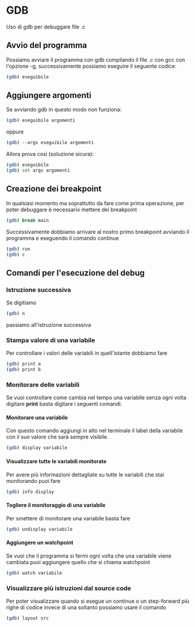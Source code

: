 # GDB

Uso di gdb per debuggare file .c

## Avvio del programma

Possiamo avviare il programma con gdb compilando il file .c con gcc con l'opzione -g, successivamente possiamo eseguire il seguente codice:

```bash
(gdb) eseguibile
```

## Aggiungere argomenti

Se avviando gdb in questo modo non funziona:

```bash
(gdb) eseguibile argomenti
```

oppure

```bash
(gdb) --args eseguibile argomenti
```

Allora prova così (soluzione sicura):

```bash
(gdb) eseguibile
(gdb) set args argomenti
```

## Creazione dei breakpoint

In qualsiasi momento ma soprattutto da fare come prima operazione, per poter debuggare è necessario mettere dei breakpoint

```bash
(gdb) break main
```

Successivamente dobbiamo arrivare al nostro primo breakpoint avviando il programma e eseguendo il comando continue

```bash
(gdb) run
(gdb) c
```

## Comandi per l'esecuzione del debug

### Istruzione successiva

Se digitiamo

```bash
(gdb) n
```

passiamo all'istruzione successiva

### Stampa valore di una variabile

Per controllare i valori delle variabili in quell'istante dobbiamo fare

```bash
(gdb) print a
(gdb) print b
```

### Monitorare delle variabili

Se vuoi controllare come cambia nel tempo una variabile senza ogni volta digitare **print** basta digitare i seguenti comandi.

#### Monitorare una variabile

Con questo comando aggiungi in alto nel terminale il label della variabile con il suo valore che sarà sempre visibile.

```bash
(gdb) display variabile
```

#### Visualizzare tutte le variabili monitorate

Per avere più informazioni dettagliate su tutte le variabili che stai monitorando puoi fare

```bash
(gdb) info display
```

#### Togliere il monitoraggio di una variabile

Per smettere di monitorare una variabile basta fare

```bash
(gdb) undisplay variabile
```

#### Aggiungere un watchpoint

Se vuoi che il programma si fermi ogni volta che una variabile viene cambiata puoi aggiungere quello che si chiama watchpoint

```bash
(gdb) watch variabile
```

### Visualizzare più istruzioni dal source code

Per poter visualizzare quando si esegue un continue o un step-forward più righe di codice invece di una soltanto possiamo usare il comando

```bash
(gdb) layout src
```
